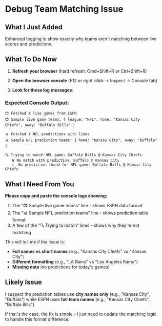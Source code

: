 # Debug Team Matching Issue

## What I Just Added

Enhanced logging to show exactly why teams aren't matching between live scores and predictions.

## What To Do Now

1. **Refresh your browser** (hard refresh: Cmd+Shift+R or Ctrl+Shift+R)

2. **Open the browser console** (F12 or right-click → Inspect → Console tab)

3. **Look for these log messages:**

### Expected Console Output:

```
📺 Fetched X live games from ESPN
📺 Sample live game teams: { league: "NFL", home: "Kansas City Chiefs", away: "Buffalo Bills" }

📊 Fetched Y NFL predictions with lines
📊 Sample NFL prediction teams: { home: "Kansas City", away: "Buffalo" }

🔍 Trying to match NFL game: Buffalo Bills @ Kansas City Chiefs
   ❌ No match with prediction: Buffalo @ Kansas City
   ⚠️  No prediction found for NFL game: Buffalo Bills @ Kansas City Chiefs
```

## What I Need From You

**Please copy and paste the console logs showing:**

1. The "📺 Sample live game teams" line - shows ESPN data format
2. The "📊 Sample NFL prediction teams" line - shows prediction table format  
3. A few of the "🔍 Trying to match" lines - shows why they're not matching

This will tell me if the issue is:
- **Full names vs short names** (e.g., "Kansas City Chiefs" vs "Kansas City")
- **Different formatting** (e.g., "LA Rams" vs "Los Angeles Rams")
- **Missing data** (no predictions for today's games)

## Likely Issue

I suspect the prediction tables use **city names only** (e.g., "Kansas City", "Buffalo") while ESPN uses **full team names** (e.g., "Kansas City Chiefs", "Buffalo Bills").

If that's the case, the fix is simple - I just need to update the matching logic to handle this format difference.

